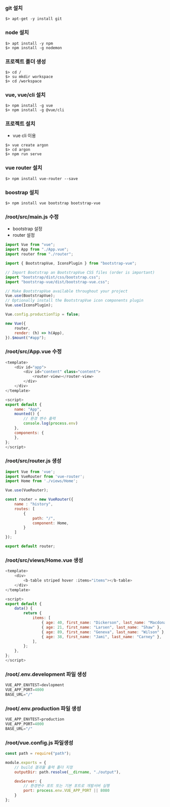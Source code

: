 ### git 설치

```
$> apt-get -y install git
```

### node 설치

```
$> apt install -y npm
$> npm install -g nodemon
```

### 프로젝트 폴더 생성

```
$> cd /
$> su mkdir workspace
$> cd /workspace
```

### vue, vue/cli 설치

```
$> npm install -g vue
$> npm install -g @vue/cli
```

### 프로젝트 설치

-   vue cli 이용

```
$> vue create argon
$> cd argon
$> npm run serve
```

### vue router 설치

```
$> npm install vue-router --save
```

### boostrap 설치

```
$> npm install vue bootstrap bootstrap-vue
```

### /root/src/main.js 수정

-   bootstrap 설정
-   router 설정

```vue.js
import Vue from "vue";
import App from "./App.vue";
import router from "./router";

import { BootstrapVue, IconsPlugin } from "bootstrap-vue";

// Import Bootstrap an BootstrapVue CSS files (order is important)
import "bootstrap/dist/css/bootstrap.css";
import "bootstrap-vue/dist/bootstrap-vue.css";

// Make BootstrapVue available throughout your project
Vue.use(BootstrapVue);
// Optionally install the BootstrapVue icon components plugin
Vue.use(IconsPlugin);

Vue.config.productionTip = false;

new Vue({
    router,
    render: (h) => h(App),
}).$mount("#app");
```

### /root/src/App.vue 수정

```vue.js
<template>
    <div id="app">
        <div id="content" class="content">
            <router-view></router-view>
        </div>
    </div>
</template>

<script>
export default {
    name: "App",
    mounted() {
        // 환경 변수 출력
        console.log(process.env)
    },
    components: {
    },
};
</script>
```

### /root/src/router.js 생성

```vue.js
import Vue from 'vue';
import VueRouter from 'vue-router';
import Home from './views/Home';

Vue.use(VueRouter);

const router = new VueRouter({
    name : "history",
    routes: [
        {
            path: "/",
            component: Home,
        }
    ]
});

export default router;
```

### /root/src/views/Home.vue 생성

```vue.js
<template>
    <div>
        <b-table striped hover :items="items"></b-table>
    </div>
</template>

<script>
export default {
    data() {
        return {
            items: [
                { age: 40, first_name: "Dickerson", last_name: "Macdonald" },
                { age: 21, first_name: "Larsen", last_name: "Shaw" },
                { age: 89, first_name: "Geneva", last_name: "Wilson" },
                { age: 38, first_name: "Jami", last_name: "Carney" },
            ],
        };
    },
};
</script>
```

### /root/.env.development 파일 생성

```vue.js
VUE_APP_ENVTEST=devlopment
VUE_APP_PORT=4000
BASE_URL="/"
```

### /root/.env.production 파일 생성

```vue.js
VUE_APP_ENVTEST=production
VUE_APP_PORT=4000
BASE_URL="/"
```

### /root/vue.config.js 파일생성

```vue.js
const path = require("path");

module.exports = {
    // build 결과물 출력 폴더 지정
    outputDir: path.resolve(__dirname, "./output"),

    devServer: {
        // 환경변수 포트 또는 기본 포트로 개발서버 실행
        port: process.env.VUE_APP_PORT || 8080
    }
};
```
